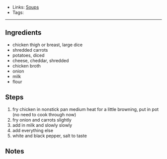 - Links: [Soups](Soups/Soups.md)
- Tags: 

---

## Ingredients
- chicken thigh or breast, large dice
- shredded carrots
- potatoes, diced
- cheese, cheddar, shredded
- chicken broth
- onion
- milk
- flour

## Steps
1. fry chicken in nonstick pan medium heat for a little browning, put in pot (no need to cook through now)
2. fry onion and carrots slightly
3. add in milk and slowly slowly
4. add everything else
5. white and black pepper, salt to taste

## Notes
